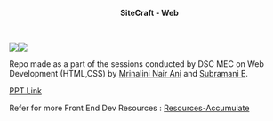 **<div align="center">SiteCraft - Web</div>**

<br> 

<img src="https://img.shields.io/badge/HTML5-E34F26?style=for-the-badge&logo=html5&logoColor=white"><img src="https://img.shields.io/badge/CSS3-1572B6?style=for-the-badge&logo=css3&logoColor=white">


Repo made as a part of the sessions conducted by DSC MEC on Web Development (HTML,CSS) by [Mrinalini Nair Ani](https://github.com/hacksh4w) and [Subramani E](https://github.com/subru-37).

[PPT Link](https://www.canva.com/design/DAFeUbUKqa8/WzJGmrc2JG4NbwRIdUFocg/edit?utm_content=DAFeUbUKqa8&utm_campaign=designshare&utm_medium=link2&utm_source=sharebutton)


Refer for more Front End Dev Resources  : [Resources-Accumulate](https://github.com/hacksh4w/Resources-Accumulate)
